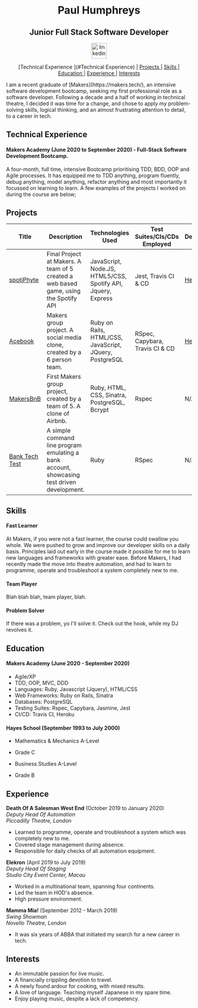 <h1 align="center">Paul Humphreys</h1>

<h2 align="center">Junior Full Stack Software Developer</h2>

<div align="center">

<a href="https://www.linkedin.com/in/paul-humphreys-65b64a1b7/">
<img src="https://www.iconfinder.com/data/icons/logotypes/32/square-linkedin-512.png" alt="linkedin" hspace="50" height="42" width="42"></a>

</div>

<div align="center">

[Technical Experience ](#Technical Experience) |
[Projects ](#projects) |
[Skills ](#skills) |
[Education ](#education) |
[Experience ](#experience) |
[Interests ](#interests)

</div>

<p>I am a recent graduate of [Makers](https://makers.tech/), an intensive software development bootcamp, seeking my first professional role as a software developer. Following a decade and a half of working in technical theatre, I decided it was time for a change, and chose to apply my problem-solving skills, logical thinking, and an almost frustrating attention to detail, to a career in tech.</p>

## Technical Experience
#### Makers Academy (June 2020 to September 2020) - Full-Stack Software Development Bootcamp.
A four-month, full time, intensive Bootcamp prioritising TDD, BDD, OOP and Agile processes. It has equipped me to TDD anything, program fluently, debug anything, model anything, refactor anything and most importantly it focussed on learning to learn.
A few examples of the projects I worked on during the course are below;

## Projects
| Title | Description | Technologies Used | Test Suites/CIs/CDs Employed | Deployment |
|--|--|--|--|--|
| [spotiPhyte](https://github.com/phump81/spotiPhyte)| Final Project at Makers. A team of 5 created a web based game, using the Spotify API | JavaScript, Node.JS, HTML5/CSS, Spotify API, Jquery, Express | Jest, Travis CI & CD |[Heroku](https://spotiphyte.herokuapp.com/)|
| [Acebook](https://github.com/phump81/acebook-team2) | Makers group project. A social media clone, created by a 6 person team. | Ruby on Rails, HTML/CSS, JavaScript, JQuery, PostgreSQL | RSpec, Capybara, Travis CI & CD|[Heroku](http://acebook-team-2.herokuapp.com/)|
| [MakersBnB](https://github.com/phump81/makersbnb)| First Makers group project, created by a team of 5. A clone of Airbnb.| Ruby, HTML, CSS, Sinatra, PostgreSQL, Bcrypt | Rspec | N/A |
| [Bank Tech Test](https://github.com/phump81/Bank_Tech_Test) | A simple command line program emulating a bank account, showcasing test driven development. | Ruby | RSpec| N/A |

## Skills

#### Fast Learner

At Makers, if you were not a fast learner, the course could swallow you whole. We were pushed to grow and improve our developer skills on a daily basis. Principles laid out early in the course made it possible for me to learn new languages and frameworks with greater ease. Before Makers, I had recently made the move into theatre automation, and had to learn to programme, operate and troubleshoot a system completely new to me.

#### Team Player

Blah blah blah, team player, blah.

#### Problem Solver

If there was a problem, yo I'll solve it. Check out the hook, while my DJ revolves it.

## Education

#### Makers Academy (June 2020 - September 2020)

- Agile/XP
- TDD, OOP, MVC, DDD
- Languages: Ruby, Javascript (Jquery), HTML/CSS
- Web Frameworks: Ruby on Rails, Sinatra
- Databases: PostgreSQL
- Testing Suites: Rspec, Capybara, Jasmine, Jest
- CI/CD: Travis CI, Heroku

#### Hayes School (September 1993 to July 2000)

- Mathematics & Mechanics A-Level
- Grade C

- Business Studies A-Level
- Grade B

## Experience

**Death Of A Salesman West End** (October 2019 to January 2020)<br>
*Deputy Head Of Automation*<br>
*Piccadilly Theatre, London*    
- Learned to programme, operate and troubleshoot a system which was completely new to me.
- Covered stage management during absence.
- Responsible for daily checks of all automation equipment.

**Elekron** (April 2019 to July 2019)<br>
*Deputy Head Of Staging*<br>
*Studio City Event Center, Macau*
- Worked in a multinational team, spanning four continents.
- Led the team in HOD's absence.
- High pressure environment.

**Mamma Mia!** (September 2012 - March 2019)<br>
*Swing Showman*<br>
*Novello Theatre, London*
- It was six years of ABBA that initiated my search for a new career in tech.

## Interests

- An immutable passion for live music.
- A financially crippling devotion to travel.
- A newly found ardour for cooking, with mixed results.
- A love of language. Teaching myself Japanese in my spare time.
- Enjoy playing music, despite a lack of competency.
